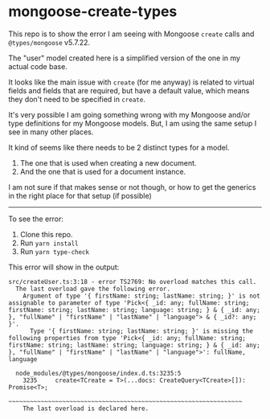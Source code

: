 # mongoose-create-types

This repo is to show the error I am seeing with Mongoose `create` calls and `@types/mongoose` v5.7.22.

The "user" model created here is a simplified version of the one in my actual code base.

It looks like the main issue with `create` (for me anyway) is related to virtual fields and fields that are required, but have a default value, which means they don't need to be specified in `create`.

It's very possible I am going something wrong with my Mongoose and/or type definitions for my Mongoose models.  But, I am using the same setup I see in many other places.

It kind of seems like there needs to be 2 distinct types for a model.

1. The one that is used when creating a new document.
2. And the one that is used for a document instance.

I am not sure if that makes sense or not though, or how to get the generics in the right place for that setup (if possible)

---

To see the error:

1. Clone this repo.
2. Run `yarn install`
3. Run `yarn type-check`

This error will show in the output:

```
src/createUser.ts:3:18 - error TS2769: No overload matches this call.
  The last overload gave the following error.
    Argument of type '{ firstName: string; lastName: string; }' is not assignable to parameter of type 'Pick<{ _id: any; fullName: string; firstName: string; lastName: string; language: string; } & { _id: any; }, "fullName" | "firstName" | "lastName" | "language"> & { _id?: any; }'.
      Type '{ firstName: string; lastName: string; }' is missing the following properties from type 'Pick<{ _id: any; fullName: string; firstName: string; lastName: string; language: string; } & { _id: any; }, "fullName" | "firstName" | "lastName" | "language">': fullName, language

  node_modules/@types/mongoose/index.d.ts:3235:5
    3235     create<TCreate = T>(...docs: CreateQuery<TCreate>[]): Promise<T>;
             ~~~~~~~~~~~~~~~~~~~~~~~~~~~~~~~~~~~~~~~~~~~~~~~~~~~~~~~~~~~~~~~~~
    The last overload is declared here.
```

